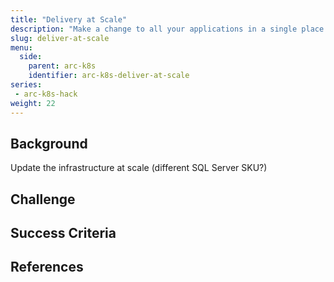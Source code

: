 ```yaml
---
title: "Delivery at Scale"
description: "Make a change to all your applications in a single place."
slug: deliver-at-scale
menu:
  side:
    parent: arc-k8s
    identifier: arc-k8s-deliver-at-scale
series:
 - arc-k8s-hack
weight: 22
---
```


## Background

Update the infrastructure at scale (different SQL Server SKU?)

## Challenge


## Success Criteria


## References

